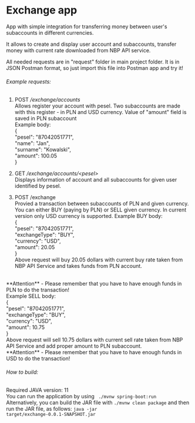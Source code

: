 # Exchange app

App with simple integration for transferring money between user's subaccounts in different currencies.

It allows to create and display user account and subaccounts, transfer money with current rate downloaded from NBP API service.

All needed requests are in "request" folder in main project folder. It is in JSON Postman format, so just import this file into Postman app and try it!

###### Example requests:
1. POST _/exchange/accounts_ <br>
Allows register your account with pesel. Two subaccounts are made with this register - in PLN and USD currency. Value of "amount" field is saved in PLN subaccount <br>
Example body: <br>
{<br>
"pesel": "87042051771", <br>
    "name": "Jan", <br>
    "surname": "Kowalski", <br>
    "amount": 100.05 <br>
}<br>

2. GET _/exchange/accounts/\<pesel\>_ <br>
Displays information of account and all subaccounts for given user identified by pesel.

3. POST /exchange <br>
Provied a transaction between subaccounts of PLN and given currency. You can either BUY (paying by PLN) or SELL given currency. In current version only USD currency is supported.
Example BUY body: <br>
{<br>
    "pesel": "87042051771", <br>
    "exchangeType": "BUY", <br>
    "currency": "USD", <br>
    "amount": 20.05 <br>
}<br>
Above request will buy 20.05 dollars with current buy rate taken from NBP API Service and takes
funds from PLN account.
<br> 
**Attention** - Please remember that you have to have enough funds in PLN to do the transaction! 
<br>
Example SELL body: <br>
{<br>
    "pesel": "87042051771", <br>
    "exchangeType": "BUY", <br>
    "currency": "USD", <br>
    "amount": 10.75 <br>
}<br>
Above request will sell 10.75 dollars with current sell rate taken from NBP API Service and add proper amount
to PLN subaccount.
<br> 
**Attention** - Please remember that you have to have enough funds in USD to do the transaction!

###### How to build:
Required JAVA version: 11 <br>
You can run the application by using 
<code> ./mvnw spring-boot:run </code>
<br>
Alternatively, you can build the JAR file with 
<code>./mvnw clean package</code> 
and then run the JAR file, as follows:
<code>java -jar target/exchange-0.0.1-SNAPSHOT.jar</code>

